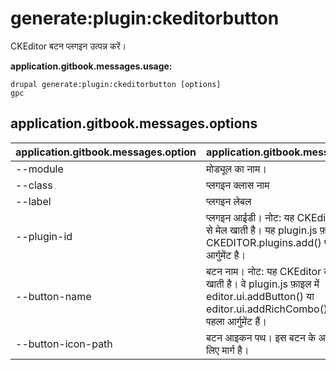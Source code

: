 # generate:plugin:ckeditorbutton
CKEditor बटन प्लगइन उत्पन्न करें।

**application.gitbook.messages.usage:**
```
drupal generate:plugin:ckeditorbutton [options]
gpc
```

## application.gitbook.messages.options
application.gitbook.messages.option | application.gitbook.messages.details
-------|-------------
--module | मोड्यूल का नाम।
--class | प्लगइन क्लास नाम
--label | प्लगइन लेबल
--plugin-id | प्लगइन आईडी। नोट: यह CKEditor प्लगइन नाम से मेल खाती है। यह plugin.js फ़ाइल में CKEDITOR.plugins.add() फंक्शन के पहले आर्गुमेंट है।
--button-name | बटन नाम। नोट: यह CKEditor बटन नाम से मेल खाती है। वे plugin.js फ़ाइल में editor.ui.addButton() या editor.ui.addRichCombo() फ़ंक्शंस का पहला आर्गुमेंट हैं।
--button-icon-path | बटन आइकन पथ। इस बटन के आइकन/इमेज के लिए मार्ग है।
